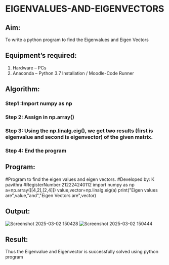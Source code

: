 # EIGENVALUES-AND-EIGENVECTORS
## Aim:
To write a python program to find the Eigenvalues and Eigen Vectors
## Equipment’s required:
1. 	Hardware – PCs
2. 	Anaconda – Python 3.7 Installation / Moodle-Code Runner
## Algorithm:
### Step1 :Import numpy as np 
### Step 2: Assign in np.array()
### Step 3: Using the np.linalg.eig(),  we get two results (first is eigenvalue and second is eigenvector) of the given matrix.
### Step 4: End the program

## Program:
#Program to find the eigen values and eigen vectors.
#Developed by: K pavithra
#RegisterNumber:212224240112
import numpy as np
a=np.array([[4,2],[2,4]])
value,vector=np.linalg.eig(a)
print("Eigen values are",value,"and","Eigen Vectors are",vector)
## Output:
![Screenshot 2025-03-02 150428](https://github.com/user-attachments/assets/92c6a3d0-556a-4fa5-8884-a296783a6497)
![Screenshot 2025-03-02 150444](https://github.com/user-attachments/assets/5f5f81bd-c72c-40e1-ae2c-2f5aecbc2a5a)

## Result:
Thus the Eigenvalue and Eigenvector is successfully solved using python program
